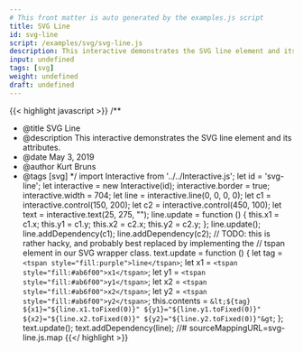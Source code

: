 ```yaml
---
# This front matter is auto generated by the examples.js script
title: SVG Line
id: svg-line
script: /examples/svg/svg-line.js
description: This interactive demonstrates the SVG line element and its attributes.
input: undefined
tags: [svg]
weight: undefined
draft: undefined
---
```


{{< highlight javascript >}}
/**
* @title SVG Line
* @description This interactive demonstrates the SVG line element and its attributes.
* @date May 3, 2019
* @author Kurt Bruns
* @tags [svg]
*/
import Interactive from '../../Interactive.js';
let id = 'svg-line';
let interactive = new Interactive(id);
interactive.border = true;
interactive.width = 704;
let line = interactive.line(0, 0, 0, 0);
let c1 = interactive.control(150, 200);
let c2 = interactive.control(450, 100);
let text = interactive.text(25, 275, "");
line.update = function () {
    this.x1 = c1.x;
    this.y1 = c1.y;
    this.x2 = c2.x;
    this.y2 = c2.y;
};
line.update();
line.addDependency(c1);
line.addDependency(c2);
// TODO: this is rather hacky, and probably best replaced by implementing the
// tspan element in our SVG wrapper class.
text.update = function () {
    let tag = `<tspan style="fill:purple">line</tspan>`;
    let x1 = `<tspan style="fill:#ab6f00">x1</tspan>`;
    let y1 = `<tspan style="fill:#ab6f00">y1</tspan>`;
    let x2 = `<tspan style="fill:#ab6f00">x2</tspan>`;
    let y2 = `<tspan style="fill:#ab6f00">y2</tspan>`;
    this.contents = `&lt;${tag} ${x1}="${line.x1.toFixed(0)}"
                              ${y1}="${line.y1.toFixed(0)}"
                              ${x2}="${line.x2.toFixed(0)}"
                              ${y2}="${line.y2.toFixed(0)}"&gt`;
};
text.update();
text.addDependency(line);
//# sourceMappingURL=svg-line.js.map
{{</ highlight >}}

